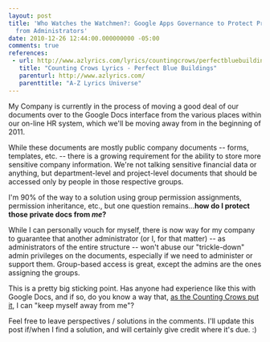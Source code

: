 ```yaml
---
layout: post
title: 'Who Watches the Watchmen?: Google Apps Governance to Protect Private Docs
  from Administrators'
date: 2010-12-26 12:44:00.000000000 -05:00
comments: true
references: 
 - url: http://www.azlyrics.com/lyrics/countingcrows/perfectbluebuildings.html
   title: "Counting Crows Lyrics - Perfect Blue Buildings"
   parenturl: http://www.azlyrics.com/
   parenttitle: "A-Z Lyrics Universe"
---
```

My Company is currently in the process of moving a good deal of our documents over to the Google Docs interface from the various places within our on-line HR system, which we'll be moving away from in the beginning of 2011.

While these documents are mostly public company documents -- forms, templates, etc. -- there is a growing requirement for the ability to store more sensitive company information. We're not talking sensitive financial data or anything, but department-level and project-level documents that should be accessed only by people in those respective groups.

I'm 90% of the way to a solution using group permission assignments, permission inheritance, etc., but one question remains...**how do I protect those private docs from _me_?**

While I can personally vouch for myself, there is now way for my company to guarantee that another administrator (or I, for that matter) -- as administrators of the entire structure -- won't abuse our "trickle-down" admin privileges on the documents, especially if we need to administer or support them. Group-based access is great, except the admins are the ones assigning the groups.

This is a pretty big sticking point. Has anyone had experience like this with Google Docs, and if so, do you know a way that, [as the Counting Crows put it](http://www.azlyrics.com/lyrics/countingcrows/perfectbluebuildings.html), I can "keep myself away from me"?

Feel free to leave perspectives / solutions in the comments. I'll update this post if/when I find a solution, and will certainly give credit where it's due. :)